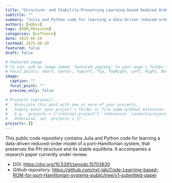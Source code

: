 ```yaml
---
title: "Structure- and Stability-Preserving Learning-based Reduced Ordered Modeling (ROM) of Port-Hamiltonian systems"
subtitle: ""
summary: "Julia and Python code for learning a data-driven reduced-order model of a port-Hamiltonian system, that preserves the PH structure and its stable equilibria."
authors: [admin]
tags: [ROM,PHsystem]
categories: [software]
date: 2025-06-20
lastmod: 2025-06-20
featured: false
draft: false

# Featured image
# To use, add an image named `featured.jpg/png` to your page's folder.
# Focal points: Smart, Center, TopLeft, Top, TopRight, Left, Right, BottomLeft, Bottom, BottomRight.
image:
  caption: ""
  focal_point: ""
  preview_only: false

# Projects (optional).
#   Associate this post with one or more of your projects.
#   Simply enter your project's folder or file name without extension.
#   E.g. `projects = ["internal-project"]` references `content/project/deep-learning/index.md`.
#   Otherwise, set `projects = []`.
projects: []
---
```


This public code repository contains Julia and Python code for learning a data-driven reduced-order model of a port-Hamiltonian system, that preserves the PH structure and its stable equilibria.  It accompanies a research paper currently under review.

- DOI: https://doi.org/10.5281/zenodo.15703630
- Github repository: https://github.com/nxt-lab/Code-Learning-based-ROM-for-port-Hamiltonian-systems-public/tree/v1-submitted-paper